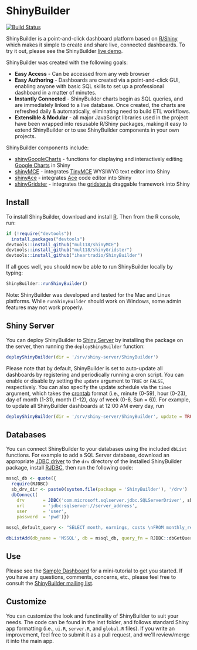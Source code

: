 # ShinyBuilder

[![Build Status](https://travis-ci.org/iheartradio/ShinyBuilder.svg?branch=master)](https://travis-ci.org/iheartradio/ShinyBuilder)

ShinyBuilder is a point-and-click dashboard platform based on [R/Shiny](http://www.rstudio.com/shiny/) which makes it simple to create and share live, connected dashboards. To try it out, please see the ShinyBuilder [live demo](https://iheart.shinyapps.io/ShinyBuilder).

ShinyBuilder was created with the following goals:
* __Easy Access__ - Can be accessed from any web browser  
* __Easy Authoring__ - Dashboards are created via a point-and-click GUI, enabling anyone with basic SQL skills to set up a professional dashboard in a matter of minutes.  
* __Instantly Connected__ - ShinyBuilder charts begin as SQL queries, and are immediately linked to a live database.  Once created, the charts are refreshed daily & automatically, eliminating need to build ETL workflows.  
* __Extensible & Modular__ - all major JavaScript libraries used in the project have been wrapped into resusable R/Shiny packages, making it easy to extend ShinyBuilder or to use ShinyBuilder components in your own projects.  

ShinyBuilder components include:
* [shinyGoogleCharts](https://github.com/mul118/shinyGoogleCharts) - functions for displaying and interactively editing [Google Charts](https://developers.google.com/chart/) in Shiny 
* [shinyMCE](https://github.com/mul118/shinyMCE) - integrates [TinyMCE](http://www.tinymce.com/index.php) WYSIWYG text editor into Shiny
* [shinyAce](https://github.com/trestletech/shinyAce) - integrates [Ace](http://ace.c9.io/#nav=about) code editor into Shiny
* [shinyGridster](https://github.com/wch/shiny-gridster) - integrates the [gridster.js](http://gridster.net/) draggable framework into Shiny


## Install 

To install ShinyBuilder, download and install [R](http://www.r-project.org/).  Then from the R console, run:

```r
if (!require("devtools"))
  install.packages("devtools")
devtools::install_github("mul118/shinyMCE")
devtools::install_github("mul118/shinyGridster")
devtools::install_github("iheartradio/ShinyBuilder")
```

If all goes well, you should now be able to run ShinyBuilder locally by typing:

```r
ShinyBuilder::runShinyBuilder()
```

Note: ShinyBuilder was developed and tested for the Mac and Linux platforms.  While `runShinyBuilder` should work on Windows, some admin features may not work properly. 

## Shiny Server 

You can deploy ShinyBuilder to [Shiny Server](http://www.rstudio.com/shiny/server/) by installing the package on the server, then running the `deployShinyBuilder` function:

```r
deployShinyBuilder(dir = '/srv/shiny-server/ShinyBuilder')
```

Please note that by default, ShinyBuilder is set to auto-update all dashboards by registering and periodically running a cron script.  You can enable or disable by setting the `update` argument to `TRUE` or `FALSE`, respectively.  You can also specify the update schedule via the `times` argument, which takes the [crontab](http://www.adminschoice.com/crontab-quick-reference/) format (i.e., minute (0-59), hour (0-23), day of month (1-31), month (1-12), day of week (0-6, Sun = 6)). For example, to update all ShinyBuilder dashboards at 12:00 AM every day, run

```r
deployShinyBuilder(dir = '/srv/shiny-server/ShinyBuilder', update = TRUE, times = c(0, 0, "*", "*", "*"))
```

## Databases

You can connect ShinyBuilder to your databases using the included `dbList` functions. For example to add a SQL Server database, download an appropriate [JDBC driver](http://msdn.microsoft.com/en-us/sqlserver/aa937724.aspx) to the `drv` directory of the installed ShinyBuilder package, install [RJDBC](http://cran.r-project.org/web/packages/RJDBC/index.html), then run the following code:

```r
mssql_db <- quote({
  require(RJDBC)
  sb_drv_dir <- paste0(system.file(package = 'ShinyBuilder'), '/drv')
  dbConnect(
    drv       = JDBC('com.microsoft.sqlserver.jdbc.SQLServerDriver', sb_drv_dir), 
    url       = 'jdbc:sqlserver://server_address', 
    user      = 'user', 
    password  = 'pwd')})
    
mssql_default_query <- "SELECT month, earnings, costs \nFROM monthly_reports_table"

dbListAdd(db_name = 'MSSQL', db = mssql_db, query_fn = RJDBC::dbGetQuery, default_query = mssql_default_query)
```

## Use

Please see the [Sample Dashboard](https://iheart.shinyapps.io/ShinyBuilder) for a mini-tutorial to get you started. If you have any questions, comments, concerns, etc., please feel free to consult the [ShinyBuilder mailing list](https://groups.google.com/forum/#!forum/shinybuilder). 

## Customize

You can customize the look and functinality of ShinyBuilder to suit your needs.  The code can be found in the inst folder, and follows standard Shiny app formatting (i.e., `ui.R`, `server.R`, and `global.R` files).  If you write an improvement, feel free to submit it as a pull request, and we'll review/merge it into the main app.

    